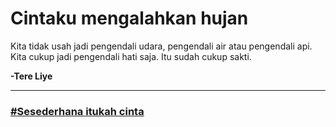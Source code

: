 # Cintaku mengalahkan hujan

Kita tidak usah jadi pengendali udara, pengendali air atau pengendali api. Kita cukup jadi pengendali hati saja.
Itu sudah cukup sakti.

**-Tere Liye**
_______________________________________________________________________________


### [#Sesederhana itukah cinta](https://itsmecevi.github.io/-Sesederhana-itukah-cinta/)




